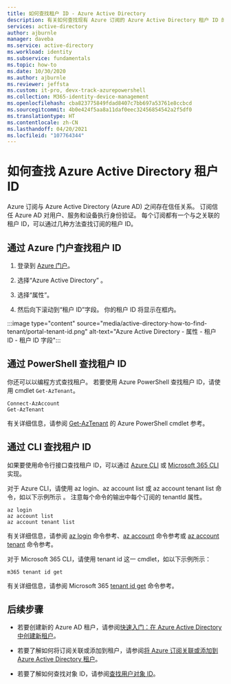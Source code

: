 ```yaml
---
title: 如何查找租户 ID - Azure Active Directory
description: 有关如何查找现有 Azure 订阅的 Azure Active Directory 租户 ID 的说明。
services: active-directory
author: ajburnle
manager: daveba
ms.service: active-directory
ms.workload: identity
ms.subservice: fundamentals
ms.topic: how-to
ms.date: 10/30/2020
ms.author: ajburnle
ms.reviewer: jeffsta
ms.custom: it-pro, devx-track-azurepowershell
ms.collection: M365-identity-device-management
ms.openlocfilehash: cba823775849fdad8407c7bb697a53761e8ccbcd
ms.sourcegitcommit: 4b0e424f5aa8a11daf0eec32456854542a2f5df0
ms.translationtype: HT
ms.contentlocale: zh-CN
ms.lasthandoff: 04/20/2021
ms.locfileid: "107764344"
---
```

# <a name="how-to-find-your-azure-active-directory-tenant-id"></a>如何查找 Azure Active Directory 租户 ID

Azure 订阅与 Azure Active Directory (Azure AD) 之间存在信任关系。 订阅信任 Azure AD 对用户、服务和设备执行身份验证。 每个订阅都有一个与之关联的租户 ID，可以通过几种方法查找订阅的租户 ID。

## <a name="find-tenant-id-through-the-azure-portal"></a>通过 Azure 门户查找租户 ID

1. 登录到 [Azure 门户](https://portal.azure.com)。
 
1. 选择“Azure Active Directory” 。

1. 选择“属性”。

1. 然后向下滚动到“租户 ID”字段。 你的租户 ID 将显示在框内。

:::image type="content" source="media/active-directory-how-to-find-tenant/portal-tenant-id.png" alt-text="Azure Active Directory - 属性 - 租户 ID - 租户 ID 字段":::

## <a name="find-tenant-id-with-powershell"></a>通过 PowerShell 查找租户 ID

你还可以以编程方式查找租户。 若要使用 Azure PowerShell 查找租户 ID，请使用 cmdlet `Get-AzTenant`。

```azurepowershell-interactive
Connect-AzAccount
Get-AzTenant
```
   
有关详细信息，请参阅 [Get-AzTenant](/powershell/module/az.accounts/get-aztenant) 的 Azure PowerShell cmdlet 参考。


## <a name="find-tenant-id-with-cli"></a>通过 CLI 查找租户 ID
如果要使用命令行接口查找租户 ID，可以通过 [Azure CLI](/cli/azure/install-azure-cli) 或 [Microsoft 365 CLI](https://pnp.github.io/cli-microsoft365/) 实现。 

对于 Azure CLI，请使用 az login、az account list 或 az account tenant list 命令，如以下示例所示  。 注意每个命令的输出中每个订阅的 tenantId 属性。

```azurecli-interactive
az login
az account list
az account tenant list
```

有关详细信息，请参阅 [az login](/cli/azure/reference-index#az_login) 命令参考、[az account](/cli/azure/ext/account/account) 命令参考或 [az account tenant](/cli/azure/ext/account/account/tenant) 命令参考。


对于 Microsoft 365 CLI，请使用 tenant id 这一 cmdlet，如以下示例所示：
 
```cli
m365 tenant id get
```

有关详细信息，请参阅 Microsoft 365 [tenant id get](https://pnp.github.io/cli-microsoft365/cmd/tenant/id/id-get/) 命令参考。


## <a name="next-steps"></a>后续步骤

- 若要创建新的 Azure AD 租户，请参阅[快速入门：在 Azure Active Directory 中创建新租户](active-directory-access-create-new-tenant.md)。

- 若要了解如何将订阅关联或添加到租户，请参阅[将 Azure 订阅关联或添加到 Azure Active Directory 租户](active-directory-how-subscriptions-associated-directory.md)。

- 若要了解如何查找对象 ID，请参阅[查找用户对象 ID](/partner-center/find-ids-and-domain-names#find-the-user-object-id)。
